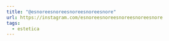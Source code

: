 ```yaml
---
title: "@esnoreesnoreesnoreesnoreesnore"
url: https://instagram.com/esnoreesnoreesnoreesnoreesnore
tags:
  - estetica
---
```

